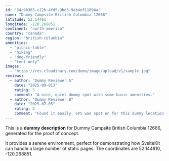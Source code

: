 ```yaml
---
id: "34c9b365-c22b-4fd5-9bd3-9ab4ef11894a"
name: "Dummy Campsite British Columbia 12666"
latitude: 52.14481
longitude: -120.268851
continent: "north-america"
country: "canada"
region: "british-columbia"
amenities:
  - "picnic-table"
  - "hiking"
  - "dog-friendly"
  - "tent-only"
images:
  - "https://res.cloudinary.com/demo/image/upload/v1/sample.jpg"
reviews:
  - author: "Dummy Reviewer A"
    date: "2025-09-013"
    rating: 5
    comment: "A nice, quiet dummy spot with some basic amenities."
  - author: "Dummy Reviewer B"
    date: "2025-07-05"
    rating: 2
    comment: "Found it easily. GPS was spot on for this dummy location."
---
```


This is a **dummy description** for Dummy Campsite British Columbia 12666, generated for the proof of concept.

It provides a serene environment, perfect for demonstrating how SvelteKit can handle a large number of static pages. The coordinates are 52.144810, -120.268851.

